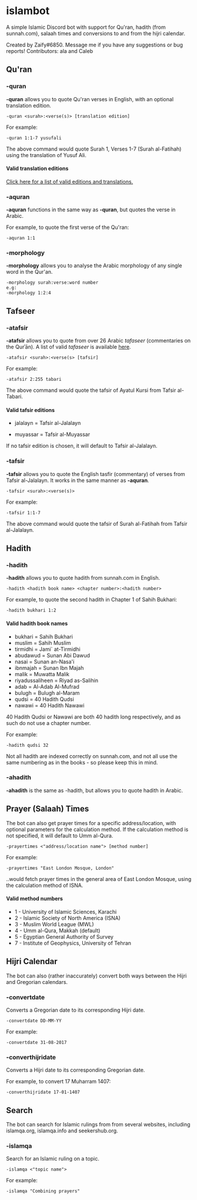 # islambot
A simple Islamic Discord bot with support for Qu'ran, hadith (from sunnah.com), salaah times and conversions to and from the hijri calendar.

Created by Zaify#6850. Message me if you have any suggestions or bug reports! Contributors: ala and Caleb

## Qu'ran 

### -quran
**-quran** allows you to quote Qu'ran verses in English, with an optional translation edition.

```
-quran <surah>:<verse(s)> [translation edition]
```

For example:

```
-quran 1:1-7 yusufali 
```
The above command would quote Surah 1, Verses 1-7 (Surah al-Fatihah) using the translation of Yusuf Ali.

#### Valid translation editions

[Click here for a list of valid editions and translations.](https://github.com/galacticwarrior9/islambot/blob/master/Translations.md)

### -aquran
**-aquran** functions in the same way as **-quran**, but quotes the verse in Arabic.

For example, to quote the first verse of the Qu'ran:
```
-aquran 1:1
```

### -morphology
**-morphology** allows you to analyse the Arabic morphology of any single word in the Qur'an.

```
-morphology surah:verse:word number
e.g: 
-morphology 1:2:4
```



## Tafseer

### -atafsir
**-atafsir** allows you to quote from over 26 Arabic *tafaseer* (commentaries on the Qurʾān). A list of valid *tafaseer* is available [here](https://github.com/galacticwarrior9/islambot/blob/master/Tafsir.md).

```
-atafsir <surah>:<verse(s> [tafsir]
```

For example:

```
-atafsir 2:255 tabari
```

The above command would quote the tafsir of Ayatul Kursi from Tafsir al-Tabari.


#### Valid tafsir editions
* jalalayn = Tafsir al-Jalalayn

* muyassar = Tafsir al-Muyassar

If no tafsir edition is chosen, it will default to Tafsir al-Jalalayn.

### -tafsir
**-tafsir** allows you to quote the English tasfir (commentary) of verses from Tafsir al-Jalalayn. It works in the same manner as **-aquran**.

```
-tafsir <surah>:<verse(s)> 
```

For example:

```
-tafsir 1:1-7
```
The above command would quote the tafsir of Surah al-Fatihah from Tafsir al-Jalalayn. 

## Hadith 

### -hadith
**-hadith** allows you to quote hadith from sunnah.com in English.

```
-hadith <hadith book name> <chapter number>:<hadith number>
```

For example, to quote the second hadith in Chapter 1 of Sahih Bukhari:
```
-hadith bukhari 1:2
```

#### Valid hadith book names 

* bukhari = Sahih Bukhari
* muslim = Sahih Muslim
* tirmidhi = Jami` at-Tirmidhi
* abudawud = Sunan Abi Dawud
* nasai = Sunan an-Nasa'i
* ibnmajah = Sunan Ibn Majah
* malik = Muwatta Malik
* riyadussaliheen = Riyad as-Salihin
* adab = Al-Adab Al-Mufrad
* bulugh = Bulugh al-Maram
* qudsi = 40 Hadith Qudsi
* nawawi = 40 Hadith Nawawi

40 Hadith Qudsi or Nawawi are both 40 hadith long respectively, and as such do not use a chapter number.

For example:
```
-hadith qudsi 32
```

Not all hadith are indexed correctly on sunnah.com, and not all use the same numbering as in the books - so please keep this in mind.

### -ahadith
**-ahadith** is the same as -hadith, but allows you to quote hadith in Arabic. 


## Prayer (Salaah) Times

The bot can also get prayer times for a specific address/location, with optional parameters for the calculation method. If the calculation method is not specified, it will default to Umm al-Qura.

```
-prayertimes <"address/location name"> [method number] 
```

For example:
```
-prayertimes "East London Mosque, London" 
```

..would fetch prayer times in the general area of East London Mosque, using the calculation method of ISNA.

#### Valid method numbers

* 1 - University of Islamic Sciences, Karachi
* 2 - Islamic Society of North America (ISNA)
* 3 - Muslim World League (MWL)
* 4 - Umm al-Qura, Makkah (default)
* 5 - Egyptian General Authority of Survey
* 7 - Institute of Geophysics, University of Tehran

## Hijri Calendar

The bot can also (rather inaccurately) convert both ways between the Hijri and Gregorian calendars.

### -convertdate
Converts a Gregorian date to its corresponding Hijri date.

```
-convertdate DD-MM-YY 
```

For example:
```
-convertdate 31-08-2017
```

### -converthijridate
Converts a Hijri date to its corresponding Gregorian date.

For example, to convert 17 Muharram 1407:
```
-converthijridate 17-01-1407
```

## Search

The bot can search for Islamic rulings from from several websites, including islamqa.org, islamqa.info and seekershub.org.

### -islamqa
Search for an Islamic ruling on a topic.

```
-islamqa <"topic name">
```

For example:
```
-islamqa "Combining prayers"
```
